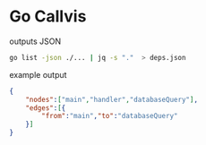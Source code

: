 # Go Callvis
outputs JSON

```bash
go list -json ./... | jq -s "."  > deps.json
```
example output
```json
{
    "nodes":["main","handler","databaseQuery"],
    "edges":[{
        "from":"main","to":"databaseQuery"
    }]
}
```